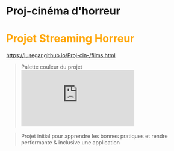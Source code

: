 # Proj-cinéma d'horreur

# <font color="orange">Projet Streaming Horreur</font>
https://lusegar.github.io/Proj-cin-/films.html

>Palette couleur du projet
![cover](https://github.com/Lusegar/Proj-cin-/blob/main/asset/palette_cine.pdf)

>Projet initial pour apprendre les bonnes pratiques et rendre performante &amp; inclusive une application
